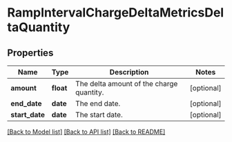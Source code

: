 # RampIntervalChargeDeltaMetricsDeltaQuantity

## Properties
Name | Type | Description | Notes
------------ | ------------- | ------------- | -------------
**amount** | **float** | The delta amount of the charge quantity. | [optional] 
**end_date** | **date** | The end date. | [optional] 
**start_date** | **date** | The start date. | [optional] 

[[Back to Model list]](../README.md#documentation-for-models) [[Back to API list]](../README.md#documentation-for-api-endpoints) [[Back to README]](../README.md)


